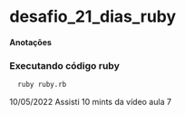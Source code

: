 # desafio_21_dias_ruby

#### Anotações

### Executando código ruby

``` bash 
  ruby ruby.rb

```


10/05/2022 
Assisti 10 mints  da vídeo aula 7
